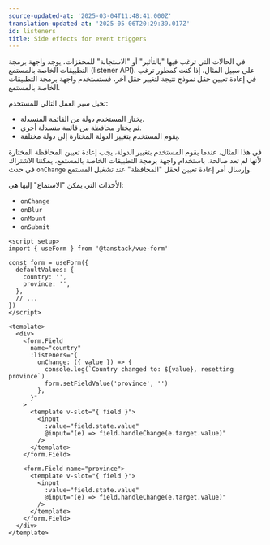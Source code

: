 ```yaml
---
source-updated-at: '2025-03-04T11:48:41.000Z'
translation-updated-at: '2025-05-06T20:29:39.017Z'
id: listeners
title: Side effects for event triggers
---
```


في الحالات التي ترغب فيها "بالتأثير" أو "الاستجابة" للمحفزات، يوجد واجهة برمجة التطبيقات الخاصة بالمستمع (listener API). على سبيل المثال، إذا كنت كمطور ترغب في إعادة تعيين حقل نموذج نتيجة لتغيير حقل آخر، فستستخدم واجهة برمجة التطبيقات الخاصة بالمستمع.

تخيل سير العمل التالي للمستخدم:

- يختار المستخدم دولة من القائمة المنسدلة.
- ثم يختار محافظة من قائمة منسدلة أخرى.
- يقوم المستخدم بتغيير الدولة المختارة إلى دولة مختلفة.

في هذا المثال، عندما يقوم المستخدم بتغيير الدولة، يجب إعادة تعيين المحافظة المختارة لأنها لم تعد صالحة. باستخدام واجهة برمجة التطبيقات الخاصة بالمستمع، يمكننا الاشتراك في حدث `onChange` وإرسال أمر إعادة تعيين لحقل "المحافظة" عند تشغيل المستمع.

الأحداث التي يمكن "الاستماع" إليها هي:

- `onChange`
- `onBlur`
- `onMount`
- `onSubmit`

```vue
<script setup>
import { useForm } from '@tanstack/vue-form'

const form = useForm({
  defaultValues: {
    country: '',
    province: '',
  },
  // ...
})
</script>

<template>
  <div>
    <form.Field
      name="country"
      :listeners="{
        onChange: ({ value }) => {
          console.log(`Country changed to: ${value}, resetting province`)
          form.setFieldValue('province', '')
        },
      }"
    >
      <template v-slot="{ field }">
        <input
          :value="field.state.value"
          @input="(e) => field.handleChange(e.target.value)"
        />
      </template>
    </form.Field>

    <form.Field name="province">
      <template v-slot="{ field }">
        <input
          :value="field.state.value"
          @input="(e) => field.handleChange(e.target.value)"
        />
      </template>
    </form.Field>
  </div>
</template>
```
